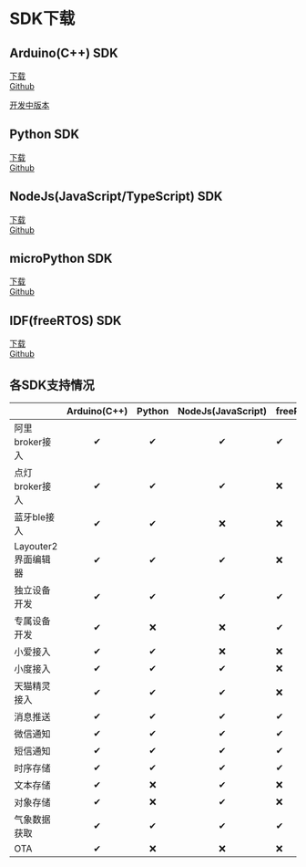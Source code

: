 # SDK下载  

## Arduino(C++) SDK  
[下载](https://github.com/blinker-iot/blinker-library/archive/master.zip)  
[Github](https://github.com/blinker-iot/blinker-library)  

[开发中版本](https://github.com/blinker-iot/blinker-library/tree/dev_3.0)  

## Python SDK  
[下载](https://github.com/blinker-iot/blinker-py/archive/master.zip)  
[Github](https://github.com/blinker-iot/blinker-py)  

## NodeJs(JavaScript/TypeScript) SDK  
[下载](https://github.com/blinker-iot/blinker-js/archive/master.zip)  
[Github](https://github.com/blinker-iot/blinker-js)  

## microPython SDK  
[下载](https://github.com/blinker-iot/blinker-mpy/archive/master.zip)  
[Github](https://github.com/blinker-iot/blinker-mpy)  

## IDF(freeRTOS) SDK  
[下载](https://github.com/blinker-iot/blinker-esp-idf/archive/master.zip)  
[Github](https://github.com/blinker-iot/blinker-esp-idf)  

## 各SDK支持情况  
|  | Arduino(C++) | Python | NodeJs(JavaScript) | freeRTOS(C) | MicroPython | nRF52(C) |
| - | :-: | :-: | :-: | - | - | - |
|阿里broker接入 | ✔ | ✔ | ✔ | ✔ | ✔ | ❌ |
|点灯broker接入 | ✔ | ✔ | ✔ | ❌ | ❌ | ❌ |
|蓝牙ble接入 | ✔ | ✔ | ❌ | ❌ | ❌ | ✔ |
|Layouter2界面编辑器|✔|✔|✔|❌|✔|❌|
|独立设备开发|✔|✔|✔|✔|✔|✔|
|专属设备开发|✔|❌|❌|✔|❌|❌|
|小爱接入|✔|✔|❌| ❌        | ✔           | ❌     |
|小度接入|✔|✔|          ✔          | ❌        | ✔           |❌|
|天猫精灵接入|✔|✔                               |✔|❌|✔|❌|
|消息推送|✔|✔                               |✔|✔|✔|❌|
|微信通知|✔|✔|✔|✔|✔|❌|
|短信通知|✔|✔|✔|✔|✔|❌|
|时序存储|✔|   ✔    |✔|✔|✔|❌|
|文本存储|✔|   ❌    |✔|❌|❌|❌|
|对象存储|✔|   ❌    |✔|❌|❌|❌|
|气象数据获取|✔|   ✔    |✔|✔|✔|✔|
| OTA|✔|❌|❌|❌|❌|❌|
